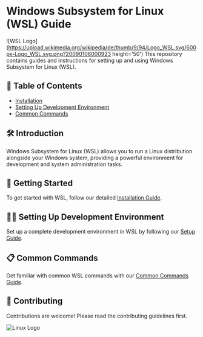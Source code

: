 # Windows Subsystem for Linux (WSL) Guide

![WSL Logo](https://upload.wikimedia.org/wikipedia/de/thumb/9/94/Logo_WSL.svg/600px-Logo_WSL.svg.png?20090106000923 height='50')
This repository contains guides and instructions for setting up and using Windows Subsystem for Linux (WSL).

## 📑 Table of Contents

- [Installation](guides/install_wsl.md)
- [Setting Up Development Environment](guides/setup_dev_environment.md)
- [Common Commands](guides/common_commands.md)

## 🛠 Introduction

Windows Subsystem for Linux (WSL) allows you to run a Linux distribution alongside your Windows system, providing a powerful environment for development and system administration tasks.

## 🚀 Getting Started

To get started with WSL, follow our detailed [Installation Guide](guides/install_wsl.md).

## 🧑‍💻 Setting Up Development Environment

Set up a complete development environment in WSL by following our [Setup Guide](guides/setup_dev_environment.md).

## 📋 Common Commands

Get familiar with common WSL commands with our [Common Commands Guide](guides/common_commands.md).

## 🤝 Contributing

Contributions are welcome! Please read the contributing guidelines first.


![Linux Logo](https://upload.wikimedia.org/wikipedia/commons/a/af/Tux.png)
